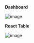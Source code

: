 **Dashboard**

![image](https://github.com/prins1085/nextjs_dashboard/assets/109617216/9c888afd-de2f-40bd-af03-d12c0be42628)

**React Table**

![image](https://github.com/prins1085/nextjs_dashboard/assets/109617216/3a2b6aab-f3c3-411c-b87f-11266f2a7021)
